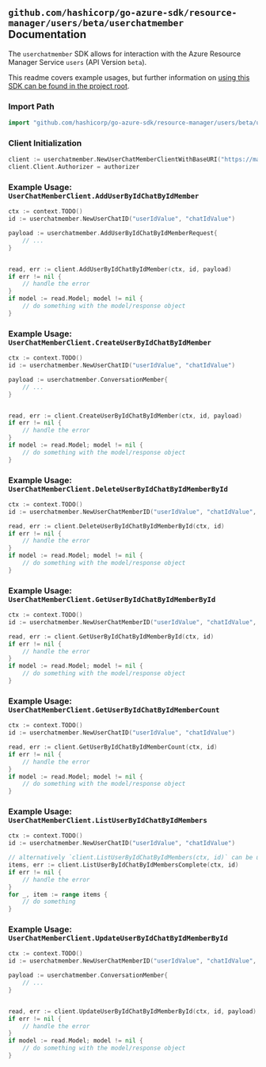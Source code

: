 
## `github.com/hashicorp/go-azure-sdk/resource-manager/users/beta/userchatmember` Documentation

The `userchatmember` SDK allows for interaction with the Azure Resource Manager Service `users` (API Version `beta`).

This readme covers example usages, but further information on [using this SDK can be found in the project root](https://github.com/hashicorp/go-azure-sdk/tree/main/docs).

### Import Path

```go
import "github.com/hashicorp/go-azure-sdk/resource-manager/users/beta/userchatmember"
```


### Client Initialization

```go
client := userchatmember.NewUserChatMemberClientWithBaseURI("https://management.azure.com")
client.Client.Authorizer = authorizer
```


### Example Usage: `UserChatMemberClient.AddUserByIdChatByIdMember`

```go
ctx := context.TODO()
id := userchatmember.NewUserChatID("userIdValue", "chatIdValue")

payload := userchatmember.AddUserByIdChatByIdMemberRequest{
	// ...
}


read, err := client.AddUserByIdChatByIdMember(ctx, id, payload)
if err != nil {
	// handle the error
}
if model := read.Model; model != nil {
	// do something with the model/response object
}
```


### Example Usage: `UserChatMemberClient.CreateUserByIdChatByIdMember`

```go
ctx := context.TODO()
id := userchatmember.NewUserChatID("userIdValue", "chatIdValue")

payload := userchatmember.ConversationMember{
	// ...
}


read, err := client.CreateUserByIdChatByIdMember(ctx, id, payload)
if err != nil {
	// handle the error
}
if model := read.Model; model != nil {
	// do something with the model/response object
}
```


### Example Usage: `UserChatMemberClient.DeleteUserByIdChatByIdMemberById`

```go
ctx := context.TODO()
id := userchatmember.NewUserChatMemberID("userIdValue", "chatIdValue", "conversationMemberIdValue")

read, err := client.DeleteUserByIdChatByIdMemberById(ctx, id)
if err != nil {
	// handle the error
}
if model := read.Model; model != nil {
	// do something with the model/response object
}
```


### Example Usage: `UserChatMemberClient.GetUserByIdChatByIdMemberById`

```go
ctx := context.TODO()
id := userchatmember.NewUserChatMemberID("userIdValue", "chatIdValue", "conversationMemberIdValue")

read, err := client.GetUserByIdChatByIdMemberById(ctx, id)
if err != nil {
	// handle the error
}
if model := read.Model; model != nil {
	// do something with the model/response object
}
```


### Example Usage: `UserChatMemberClient.GetUserByIdChatByIdMemberCount`

```go
ctx := context.TODO()
id := userchatmember.NewUserChatID("userIdValue", "chatIdValue")

read, err := client.GetUserByIdChatByIdMemberCount(ctx, id)
if err != nil {
	// handle the error
}
if model := read.Model; model != nil {
	// do something with the model/response object
}
```


### Example Usage: `UserChatMemberClient.ListUserByIdChatByIdMembers`

```go
ctx := context.TODO()
id := userchatmember.NewUserChatID("userIdValue", "chatIdValue")

// alternatively `client.ListUserByIdChatByIdMembers(ctx, id)` can be used to do batched pagination
items, err := client.ListUserByIdChatByIdMembersComplete(ctx, id)
if err != nil {
	// handle the error
}
for _, item := range items {
	// do something
}
```


### Example Usage: `UserChatMemberClient.UpdateUserByIdChatByIdMemberById`

```go
ctx := context.TODO()
id := userchatmember.NewUserChatMemberID("userIdValue", "chatIdValue", "conversationMemberIdValue")

payload := userchatmember.ConversationMember{
	// ...
}


read, err := client.UpdateUserByIdChatByIdMemberById(ctx, id, payload)
if err != nil {
	// handle the error
}
if model := read.Model; model != nil {
	// do something with the model/response object
}
```
